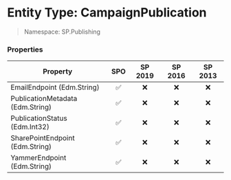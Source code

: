 # Entity Type: CampaignPublication

> Namespace: SP.Publishing

### Properties

Property | SPO | SP 2019 | SP 2016 | SP 2013
----------|:---:|:-------:|:-------:|:-------:
EmailEndpoint (Edm.String) | ✅ | ❌ | ❌ | ❌
PublicationMetadata (Edm.String) | ✅ | ❌ | ❌ | ❌
PublicationStatus (Edm.Int32) | ✅ | ❌ | ❌ | ❌
SharePointEndpoint (Edm.String) | ✅ | ❌ | ❌ | ❌
YammerEndpoint (Edm.String) | ✅ | ❌ | ❌ | ❌